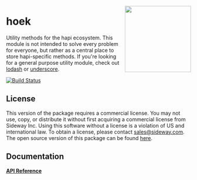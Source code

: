 <a href="http://hapijs.com"><img src="https://raw.githubusercontent.com/hapijs/assets/master/images/family.png" width="180px" align="right" /></a>

# hoek

Utility methods for the hapi ecosystem. This module is not intended to solve every problem for
everyone, but rather as a central place to store hapi-specific methods. If you're looking for a
general purpose utility module, check out [lodash](https://github.com/lodash/lodash) or
[underscore](https://github.com/jashkenas/underscore).

[![Build Status](https://secure.travis-ci.org/hapijs/hoek.svg)](http://travis-ci.org/hapijs/hoek)

## License

This version of the package requires a commercial license. You may not use, copy, or distribute it without first acquiring a commercial license from Sideway Inc. Using this software without a license is a violation of US and international law. To obtain a license, please contact [sales@sideway.com](mailto:sales@sideway.com). The open source version of this package can be found [here](https://github.com/hapijs/hoek).

## Documentation

[**API Reference**](API.md)
